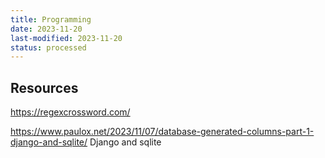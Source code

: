 ```yaml
---
title: Programming
date: 2023-11-20
last-modified: 2023-11-20
status: processed
---
```

## Resources
<https://regexcrossword.com/>

<https://www.paulox.net/2023/11/07/database-generated-columns-part-1-django-and-sqlite/> Django and sqlite